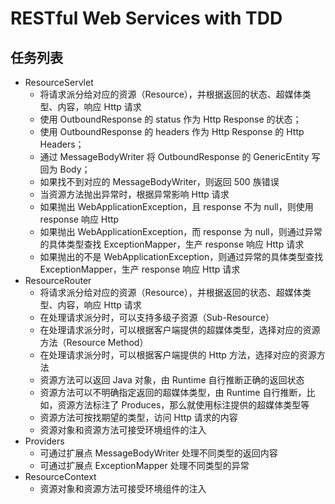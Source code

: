 # RESTful Web Services with TDD

## 任务列表
* ResourceServlet
  * 将请求派分给对应的资源（Resource），并根据返回的状态、超媒体类型、内容，响应 Http 请求
  * 使用 OutboundResponse 的 status 作为 Http Response 的状态；
  * 使用 OutboundResponse 的 headers 作为 Http Response 的 Http Headers；
  * 通过 MessageBodyWriter 将 OutboundResponse 的 GenericEntity 写回为 Body；
  * 如果找不到对应的 MessageBodyWriter，则返回 500 族错误
  * 当资源方法抛出异常时，根据异常影响 Http 请求
  * 如果抛出 WebApplicationException，且 response 不为 null，则使用 response 响应 Http
  * 如果抛出 WebApplicationException，而 response 为 null，则通过异常的具体类型查找 ExceptionMapper，生产 response 响应 Http 请求
  * 如果抛出的不是 WebApplicationException，则通过异常的具体类型查找 ExceptionMapper，生产 response 响应 Http 请求
* ResourceRouter
  * 将请求派分给对应的资源（Resource），并根据返回的状态、超媒体类型、内容，响应 Http 请求
  * 在处理请求派分时，可以支持多级子资源（Sub-Resource）
  * 在处理请求派分时，可以根据客户端提供的超媒体类型，选择对应的资源方法（Resource Method）
  * 在处理请求派分时，可以根据客户端提供的 Http 方法，选择对应的资源方法
  * 资源方法可以返回 Java 对象，由 Runtime 自行推断正确的返回状态
  * 资源方法可以不明确指定返回的超媒体类型，由 Runtime 自行推断，比如，资源方法标注了 Produces，那么就使用标注提供的超媒体类型等
  * 资源方法可按找期望的类型，访问 Http 请求的内容
  * 资源对象和资源方法可接受环境组件的注入
* Providers
  * 可通过扩展点 MessageBodyWriter 处理不同类型的返回内容
  * 可通过扩展点 ExceptionMapper 处理不同类型的异常
* ResourceContext
  * 资源对象和资源方法可接受环境组件的注入
